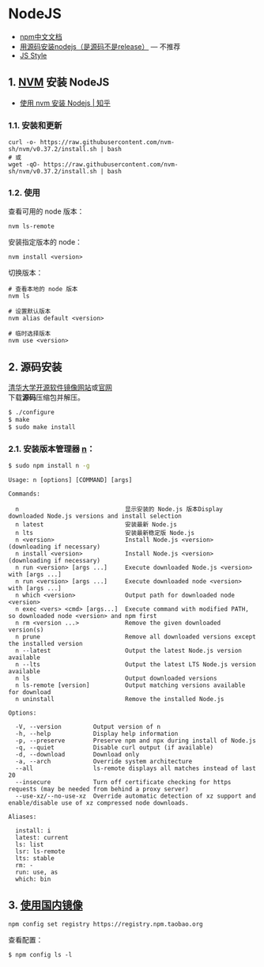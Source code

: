 # NodeJS

- [npm中文文档](https://www.npmjs.com.cn/)
- [用源码安装nodejs（是源码不是release）](https://www.cnblogs.com/shengtaiyuan/p/10164823.html) — 不推荐
- [JS Style](https://github.com/airbnb/javascript)

## 1. [NVM](https://github.com/nvm-sh/nvm) 安装 NodeJS

- [使用 nvm 安装 Nodejs | 知乎](https://zhuanlan.zhihu.com/p/47977487)

### 1.1. 安装和更新

```
curl -o- https://raw.githubusercontent.com/nvm-sh/nvm/v0.37.2/install.sh | bash
# 或
wget -qO- https://raw.githubusercontent.com/nvm-sh/nvm/v0.37.2/install.sh | bash
```

### 1.2. 使用

查看可用的 node 版本：

```
nvm ls-remote
```

安装指定版本的 node：

```
nvm install <version>
```

切换版本：

```
# 查看本地的 node 版本
nvm ls

# 设置默认版本
nvm alias default <version>

# 临时选择版本
nvm use <version>
```

## 2. 源码安装

[清华大学开源软件镜像网站](https://mirrors.tuna.tsinghua.edu.cn/)或[官网](https://nodejs.org/en/download/)  
下载**源码**压缩包并解压。  

```sh
$ ./configure
$ make
$ sudo make install
```

### 2.1. 安装版本管理器 [n](https://github.com/tj/n)：

```sh
$ sudo npm install n -g
```

```
Usage: n [options] [COMMAND] [args]

Commands:

  n                              显示安装的 Node.js 版本Display downloaded Node.js versions and install selection
  n latest                       安装最新 Node.js
  n lts                          安装最新稳定版 Node.js
  n <version>                    Install Node.js <version> (downloading if necessary)
  n install <version>            Install Node.js <version> (downloading if necessary)
  n run <version> [args ...]     Execute downloaded Node.js <version> with [args ...]
  n run <version> [args ...]     Execute downloaded node <version> with [args ...]
  n which <version>              Output path for downloaded node <version>
  n exec <vers> <cmd> [args...]  Execute command with modified PATH, so downloaded node <version> and npm first
  n rm <version ...>             Remove the given downloaded version(s)
  n prune                        Remove all downloaded versions except the installed version
  n --latest                     Output the latest Node.js version available
  n --lts                        Output the latest LTS Node.js version available
  n ls                           Output downloaded versions
  n ls-remote [version]          Output matching versions available for download
  n uninstall                    Remove the installed Node.js

Options:

  -V, --version         Output version of n
  -h, --help            Display help information
  -p, --preserve        Preserve npm and npx during install of Node.js
  -q, --quiet           Disable curl output (if available)
  -d, --download        Download only
  -a, --arch            Override system architecture
  --all                 ls-remote displays all matches instead of last 20
  --insecure            Turn off certificate checking for https requests (may be needed from behind a proxy server)
  --use-xz/--no-use-xz  Override automatic detection of xz support and enable/disable use of xz compressed node downloads.

Aliases:

  install: i
  latest: current
  ls: list
  lsr: ls-remote
  lts: stable
  rm: -
  run: use, as
  which: bin
```
## 3. [使用国内镜像](https://blog.csdn.net/qq_39207948/article/details/79449633)

```
npm config set registry https://registry.npm.taobao.org
```

查看配置：

```
$ npm config ls -l
```
